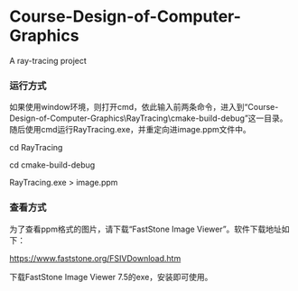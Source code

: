 # Course-Design-of-Computer-Graphics
A ray-tracing project

### 运行方式

如果使用window环境，则打开cmd，依此输入前两条命令，进入到“Course-Design-of-Computer-Graphics\RayTracing\cmake-build-debug”这一目录。随后使用cmd运行RayTracing.exe，并重定向进image.ppm文件中。

cd RayTracing

cd cmake-build-debug

RayTracing.exe > image.ppm

### 查看方式

为了查看ppm格式的图片，请下载“FastStone Image Viewer”。软件下载地址如下：

https://www.faststone.org/FSIVDownload.htm

下载FastStone Image Viewer 7.5的exe，安装即可使用。
